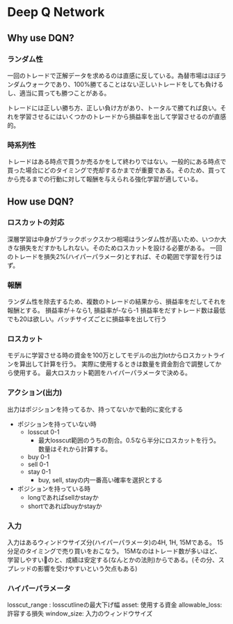 # Deep Q Network 

## Why use DQN?
### ランダム性
一回のトレードで正解データを求めるのは直感に反している。為替市場はほぼランダムウォークであり、100%勝てることはない正しいトレードをしても負けるし、適当に買っても勝つことがある。

トレードには正しい勝ち方、正しい負け方があり、トータルで勝てれば良い。それを学習させるにはいくつかのトレードから損益率を出して学習させるのが直感的。

### 時系列性
トレードはある時点で買うか売るかをして終わりではない。一般的にある時点で買った場合にどのタイミングで売却するかまでが重要である。そのため、買ってから売るまでの行動に対して報酬を与えられる強化学習が適している。

## How use DQN?
### ロスカットの対応
深層学習は中身がブラックボックスかつ相場はランダム性が高いため、いつか大きな損失をだすかもしれない。そのためロスカットを設ける必要がある。
一回のトレードを損失2%(ハイパーパラメータ)とすれば、その範囲で学習を行うはず。

### 報酬
ランダム性を除去するため、複数のトレードの結果から、損益率をだしてそれを報酬とする。
損益率が＋なら1, 損益率が-なら-1
損益率をだすトレード数は最低でも20は欲しい。バッチサイズごとに損益率を出して行う


### ロスカット
モデルに学習させる時の資金を100万としてモデルの出力lotからロスカットラインを算出して計算を行う。
実際に使用するときは数量を資金割合で調整してから使用する。
最大ロスカット範囲をハイパーパラメータで決める。

### アクション(出力)
出力はポジションを持ってるか、持ってないかで動的に変化する
 - ポジションを持っていない時
	- losscut 0-1
		- 最大losscut範囲のうちの割合。0.5なら半分にロスカットを行う。
		数量はそれから計算する。
	- buy 0-1
	- sell 0-1
	- stay 0-1
		- buy, sell, stayの内一番高い確率を選択とする
 - ポジションを持っている時
	 - longであればsellかstayか
	 - shortであればbuyかstayか 

### 入力
入力はあるウィンドウサイズ分(ハイパーパラメータ)の4H, 1H, 15Mである。
15分足のタイミングで売り買いをおこなう。
15Mなのはトレード数が多いほど、学習しやすいのと、成績は安定する(なんとかの法則)からである。(その分、スプレッドの影響を受けやすいという欠点もある)

### ハイパーパラメータ
losscut_range : losscutlineの最大下げ幅
asset: 使用する資金
allowable_loss: 許容する損失
window_size: 入力のウィンドウサイズ


